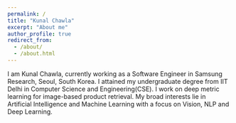 ```yaml
---
permalink: /
title: "Kunal Chawla"
excerpt: "About me"
author_profile: true
redirect_from: 
  - /about/
  - /about.html
---
```


I am Kunal Chawla, currently working as a Software Engineer in Samsung Research, Seoul, South Korea. I attained my undergraduate degree from IIT Delhi in Computer Science and Engineering(CSE). 
I work on deep metric learning for image-based product retrieval. My broad interests lie in Artificial Intelligence and Machine Learning with a focus on Vision, NLP and Deep Learning.